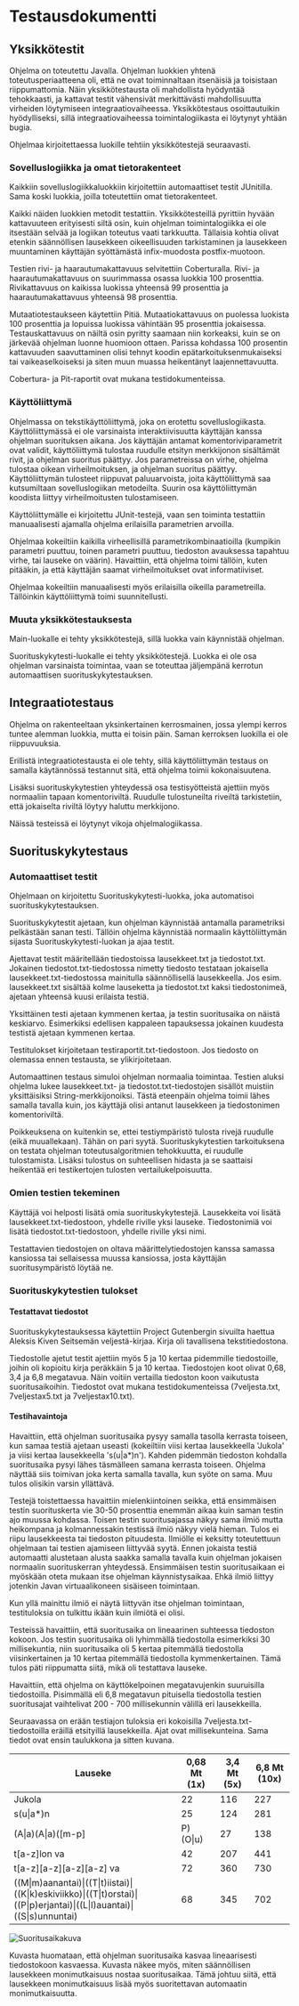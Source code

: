 # Testausdokumentti
## Yksikkötestit
Ohjelma on toteutettu Javalla. Ohjelman luokkien yhtenä toteutusperiaatteena oli, että ne ovat toiminnaltaan itsenäisiä ja toisistaan riippumattomia. Näin yksikkötestausta oli mahdollista hyödyntää tehokkaasti, ja kattavat testit vähensivät merkittävästi mahdollisuutta virheiden löytymiseen integraatiovaiheessa. Yksikkötestaus osoittautuikin hyödylliseksi, sillä integraatiovaiheessa toimintalogiikasta ei löytynyt yhtään bugia.

Ohjelmaa kirjoitettaessa luokille tehtiin yksikkötestejä seuraavasti.

### Sovelluslogiikka ja omat tietorakenteet
Kaikkiin sovelluslogiikkaluokkiin kirjoitettiin automaattiset testit JUnitilla. Sama koski luokkia, joilla toteutettiin omat tietorakenteet.

Kaikki näiden luokkien metodit testattiin. Yksikkötesteillä pyrittiin hyvään kattavuuteen erityisesti siltä osin, kuin ohjelman toimintalogiikka ei ole itsestään selvää ja logiikan toteutus vaati tarkkuutta. Tällaisia kohtia olivat etenkin säännöllisen lausekkeen oikeellisuuden tarkistaminen ja lausekkeen muuntaminen käyttäjän syöttämästä infix-muodosta postfix-muotoon.

Testien rivi- ja haarautumakattavuus selvitettiin Coberturalla. Rivi- ja haarautumakattavuus on suurimmassa osassa luokkia 100 prosenttia. Rivikattavuus on kaikissa luokissa yhteensä 99 prosenttia ja haarautumakattavuus yhteensä 98 prosenttia.

Mutaatiotestaukseen käytettiin Pitiä. Mutaatiokattavuus on puolessa luokista 100 prosenttia ja lopuissa luokissa vähintään 95 prosenttia jokaisessa. Testauskattavuus on näiltä osin pyritty saamaan niin korkeaksi, kuin se on järkevää ohjelman luonne huomioon ottaen. Parissa kohdassa 100 prosentin kattavuuden saavuttaminen olisi tehnyt koodin epätarkoituksenmukaiseksi tai vaikeaselkoiseksi ja siten muun muassa heikentänyt laajennettavuutta.

Cobertura- ja Pit-raportit ovat mukana testidokumenteissa.

### Käyttöliittymä
Ohjelmassa on tekstikäyttöliittymä, joka on erotettu sovelluslogiikasta. Käyttöliittymässä ei ole varsinaista interaktiivisuutta käyttäjän kanssa ohjelman suorituksen aikana. Jos käyttäjän antamat komentoriviparametrit ovat validit, käyttöliittymä tulostaa ruudulle etsityn merkkijonon sisältämät rivit, ja ohjelman suoritus päättyy. Jos parametreissa on virhe, ohjelma tulostaa oikean virheilmoituksen, ja ohjelman suoritus päättyy. Käyttöliittymän tulosteet riippuvat paluuarvoista, joita käyttöliittymä saa kutsumiltaan sovelluslogiikan metodeilta. Suurin osa käyttöliittymän koodista liittyy virheilmoitusten tulostamiseen.

Käyttöliittymälle ei kirjoitettu JUnit-testejä, vaan sen toiminta testattiin manuaalisesti ajamalla ohjelma erilaisilla parametrien arvoilla.

Ohjelmaa kokeiltiin kaikilla virheellisillä parametrikombinaatioilla (kumpikin parametri puuttuu, toinen parametri puuttuu, tiedoston avauksessa tapahtuu virhe, tai lauseke on väärin). Havaittiin, että ohjelma toimi tällöin, kuten pitääkin, ja että käyttäjän saamat virheilmoitukset ovat informatiiviset.

Ohjelmaa kokeiltiin manuaalisesti myös erilaisilla oikeilla parametreilla. Tällöinkin käyttöliittymä toimi suunnitellusti.

### Muuta yksikkötestauksesta
Main-luokalle ei tehty yksikkötestejä, sillä luokka vain käynnistää ohjelman.

Suorituskykytesti-luokalle ei tehty yksikkötestejä. Luokka ei ole osa ohjelman varsinaista toimintaa, vaan se toteuttaa jäljempänä kerrotun automaattisen suorituskykytestauksen.

## Integraatiotestaus
Ohjelma on rakenteeltaan yksinkertainen kerrosmainen, jossa ylempi kerros tuntee alemman luokkia, mutta ei toisin päin. Saman kerroksen luokilla ei ole riippuvuuksia.

Erillistä integraatiotestausta ei ole tehty, sillä käyttöliittymän testaus on samalla käytännössä testannut sitä, että ohjelma toimii kokonaisuutena.

Lisäksi suorituskykytestien yhteydessä osa testisyötteistä ajettiin myös normaaliin tapaan komentoriviltä. Ruudulle tulostuneilta riveiltä tarkistetiin, että jokaiselta riviltä löytyy haluttu merkkijono.

Näissä testeissä ei löytynyt vikoja ohjelmalogiikassa.

## Suorituskykytestaus
### Automaattiset testit
Ohjelmaan on kirjoitettu Suorituskykytesti-luokka, joka automatisoi suorituskykytestauksen.

Suorituskykytestit ajetaan, kun ohjelman käynnistää antamalla parametriksi pelkästään sanan testi. Tällöin ohjelma käynnistää normaalin käyttöliittymän sijasta Suorituskykytesti-luokan ja ajaa testit.

Ajettavat testit määritellään tiedostoissa lausekkeet.txt ja tiedostot.txt. Jokainen tiedostot.txt-tiedostossa nimetty tiedosto testataan jokaisella lausekkeet.txt-tiedostossa mainitulla säännöllisellä lausekkeella. Jos esim. lausekkeet.txt sisältää kolme lauseketta ja tiedostot.txt kaksi tiedostonimeä, ajetaan yhteensä kuusi erilaista testiä.

Yksittäinen testi ajetaan kymmenen kertaa, ja testin suoritusaika on näistä keskiarvo. Esimerkiksi edellisen kappaleen tapauksessa jokainen kuudesta testistä ajetaan kymmenen kertaa.

Testitulokset kirjoitetaan testiraportit.txt-tiedostoon. Jos tiedosto on olemassa ennen testausta, se ylikirjoitetaan.

Automaattinen testaus simuloi ohjelman normaalia toimintaa. Testien aluksi ohjelma lukee lausekkeet.txt- ja tiedostot.txt-tiedostojen sisällöt muistiin yksittäisiksi String-merkkijonoiksi. Tästä eteenpäin ohjelma toimii lähes samalla tavalla kuin, jos käyttäjä olisi antanut lausekkeen ja tiedostonimen komentoriviltä.

Poikkeuksena on kuitenkin se, ettei testiympäristö tulosta rivejä ruudulle (eikä muuallekaan). Tähän on pari syytä. Suorituskykytestien tarkoituksena on testata ohjelman toteutusalgoritmien tehokkuutta, ei ruudulle tulostamista. Lisäksi tulostus on suhteellisen hidasta ja se saattaisi heikentää eri testikertojen tulosten vertailukelpoisuutta.

### Omien testien tekeminen
Käyttäjä voi helposti lisätä omia suorituskykytestejä. Lausekkeita voi lisätä lausekkeet.txt-tiedostoon, yhdelle riville yksi lauseke. Tiedostonimiä voi lisätä tiedostot.txt-tiedostoon, yhdelle riville yksi nimi.

Testattavien tiedostojen on oltava määrittelytiedostojen kanssa samassa kansiossa tai sellaisessa muussa kansiossa, josta käyttäjän suoritusympäristö löytää ne.

### Suorituskykytestien tulokset
#### Testattavat tiedostot
Suorituskykytestauksessa käytettiin Project Gutenbergin sivuilta haettua Aleksis Kiven Seitsemän veljestä-kirjaa. Kirja oli tavallisena tekstitiedostona.

Tiedostolle ajetut testit ajettiin myös 5 ja 10 kertaa pidemmille tiedostoille, joihin oli kopioitu kirja peräkkäin 5 ja 10 kertaa. Tiedostojen koot olivat 0,68, 3,4 ja 6,8 megatavua. Näin voitiin vertailla tiedoston koon vaikutusta suoritusaikoihin. Tiedostot ovat mukana testidokumenteissa (7veljesta.txt, 7veljestax5.txt ja 7veljestax10.txt).

#### Testihavaintoja
Havaittiin, että ohjelman suoritusaika pysyy samalla tasolla kerrasta toiseen, kun samaa testiä ajetaan useasti (kokeiltiin viisi kertaa lausekkeella 'Jukola' ja viisi kertaa lausekkeella 's(u|a*)n'). Kahden pidemmän tiedoston kohdalla suoritusaika pysyi lähes täsmälleen samana kerrasta toiseen. Ohjelma näyttää siis toimivan joka kerta samalla tavalla, kun syöte on sama. Muu tulos olisikin varsin yllättävä.

Testejä toistettaessa havaittiin mielenkiintoinen seikka, että ensimmäisen testin suorituskerta vie 30-50 prosenttia enemmän aikaa kuin saman testin ajo muussa kohdassa. Toisen testin suoritusajassa näkyy sama ilmiö mutta heikompana ja kolmannessakin testissä ilmiö näkyy vielä hieman. Tulos ei riipu lausekkeesta tai tiedoston pituudesta. Ilmiölle ei keksitty toteutettuun ohjelmaan tai testien ajamiseen liittyvää syytä. Ennen jokaista testiä automaatti alustetaan alusta saakka samalla tavalla kuin ohjelman jokaisen normaalin suorituskerran yhteydessä. Ensimmäisen testin suoritusaikaan ei myöskään oteta mukaan itse ohjelman käynnistysaikaa. Ehkä ilmiö liittyy jotenkin Javan virtuaalikoneen sisäiseen toimintaan.

Kun yllä mainittu ilmiö ei näytä liittyvän itse ohjelman toimintaan, testituloksia on tulkittu ikään kuin ilmiötä ei olisi.

Testeissä havaittiin, että suoritusaika on lineaarinen suhteessa tiedoston kokoon. Jos testin suoritusaika oli lyhimmällä tiedostolla esimerkiksi 30 millisekuntia, niin suoritusaika oli 5 kertaa pitemmällä tiedostolla viisinkertainen ja 10 kertaa pitemmällä tiedostolla kymmenkertainen. Tämä tulos päti riippumatta siitä, mikä oli testattava lauseke.

Havaittiin, että ohjelma on käyttökelpoinen megatavujenkin suuruisilla tiedostoilla. Pisimmällä eli 6,8 megatavun pituisella tiedostolla testien suoritusajat vaihtelivat 200 - 700 millisekunnin välillä eri lausekkeilla.

Seuraavassa on erään testiajon tuloksia eri kokoisilla 7veljesta.txt-tiedostoilla eräillä etsityillä lausekkeilla. Ajat ovat millisekunteina. Sama tiedot ovat ensin taulukkona ja sitten kuvana.

Lauseke | 0,68 Mt (1x) | 3,4 Mt (5x) | 6,8 Mt (10x)
------- | ------------ | ----------- | -----------
Jukola | 22 | 116 | 227
s(u&#124;a*)n | 25 | 124 | 281
(A&#124;a)(A&#124;a)([m-p]|P)(O&#124;u) | 27 | 138 | 271
t[a-z]lon va | 42 | 207 | 441
t[a-z][a-z][a-z][a-z] va | 72 | 360 | 730
((M&#124;m)aanantai)&#124;((T&#124;t)iistai)&#124;((K&#124;k)eskiviikko)&#124;((T&#124;t)orstai)&#124;((P&#124;p)erjantai)&#124;((L&#124;l)auantai)&#124;((S&#124;s)unnuntai) | 68 | 345 | 702

![Suoritusaikakuva](https://github.com/mikkomaa/Regex/blob/master/dokumentointi/testidokumentit/suoritusajat.png)

Kuvasta huomataan, että ohjelman suoritusaika kasvaa lineaarisesti tiedostokoon kasvaessa. Kuvasta näkee myös, miten säännöllisen lausekkeen monimutkaisuus nostaa suoritusaikaa. Tämä johtuu siitä, että lausekkeen monimutkaisuus lisää myös suoritettavan automaatin monimutkaisuutta.
